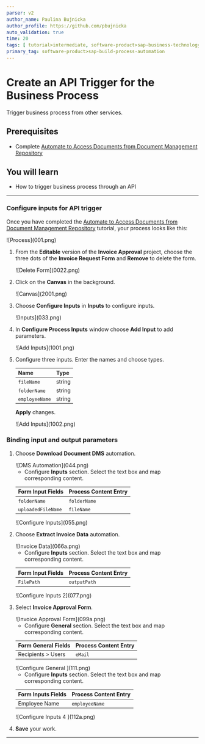 ```yaml
---
parser: v2
author_name: Paulina Bujnicka
author_profile: https://github.com/pbujnicka
auto_validation: true
time: 20
tags: [ tutorial>intermediate, software-product>sap-business-technology-platform, tutorial>free-tier]
primary_tag: software-product>sap-build-process-automation
---
```


# Create an API Trigger for the Business Process
<!-- description --> Trigger business process from other services.

## Prerequisites
 - Complete [Automate to Access Documents from Document Management Repository](spa-dox-create-process-api-automation)

## You will learn
  - How to trigger business process through an API

---

### Configure inputs for API trigger


Once you have completed the [Automate to Access Documents from Document Management Repository](spa-dox-create-process-api-automation) tutorial, your process looks like this:

<!-- border -->![Process](001.png)

1. From the **Editable** version of the **Invoice Approval** project, choose the three dots of the **Invoice Request Form** and **Remove** to delete the form.

    <!-- border -->![Delete Form](0022.png)

2. Click on the **Canvas** in the background.

    <!-- border -->![Canvas](2001.png)

3. Choose **Configure Inputs** in **Inputs** to configure inputs.

    <!-- border -->![Inputs](033.png)

3. In **Configure Process Inputs** window choose **Add Input** to add parameters.

    <!-- border -->![Add Inputs](1001.png)

4. Configure three inputs. Enter the names and choose types.

    |  **Name**    | **Type**
    |  :------------- | :-------------
    |  `fileName`       | string
    |  `folderName`     | string
    |  `employeeName`   | string

    **Apply** changes.

    <!-- border -->![Add Inputs](1002.png)


### Binding input and output parameters


1. Choose **Download Document DMS** automation.

    <!-- border -->![DMS Automation](044.png)

    - Configure **Inputs** section. Select the text box and map corresponding content.

    |  **Form Input Fields**    | **Process Content Entry**
    |  :------------- | :-------------
    |  `folderName`    | `folderName`
    |  `uploadedFileName`     | `fileName`

    <!-- border -->![Configure Inputs](055.png)

2. Choose **Extract Invoice Data** automation.

    <!-- border -->![Invoice Data](066a.png)

    - Configure **Inputs** section. Select the text box and map corresponding content.

    |  **Form Input Fields**    | **Process Content Entry**
    |  :------------- | :-------------
    |  `FilePath`    | `outputPath`

    <!-- border -->![Configure Inputs 2](077.png)

3. Select **Invoice Approval Form**.

    <!-- border -->![Invoice Approval Form](099a.png)

    - Configure **General** section. Select the text box and map corresponding content.

    |  **Form General Fields**    | **Process Content Entry**
    |  :------------- | :-------------
    |  Recipients > Users  | `eMail`


    <!-- border -->![Configure General ](111.png)

    - Configure **Inputs** section. Select the text box and map corresponding content.

    |  **Form Inputs Fields**    | **Process Content Entry**
    |  :------------- | :-------------
    |  Employee Name  | `employeeName`

    <!-- border -->![Configure Inputs 4 ](112a.png)

4. **Save** your work.






---
